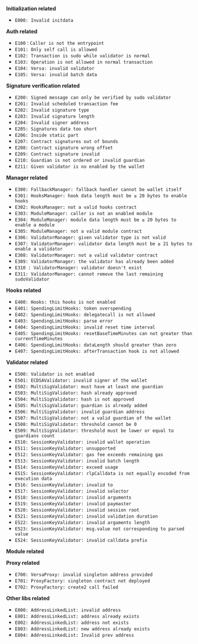 **Initialization related**

- `E000: Invalid initdata`

**Auth related**

- `E100：Caller is not the entrypoint`
- `E101: Only self call is allowed`
- `E102: Transaction is sudo while validator is normal`
- `E103: Operation is not allowed in normal transaction`
- `E104: Versa: invalid validator`
- `E105: Versa: invalid batch data`

**Signature verification related**

- `E200: Signed message can only be verified by sudo validator`
- `E201: Invalid scheduled transaction fee`
- `E202: Invalid signature type`
- `E203: Invalid signature length`
- `E204: Invalid signer address`
- `E205: Signatures data too short`
- `E206: Inside static part`
- `E207: Contract signatures out of bounds`
- `E208: Contract signature wrong offset`
- `E209: Contract signature invalid`
- `E210: Guardian is not ordered or invalid guardian`
- `E211: Given validator is no enabled by the wallet`

**Manager related**

- `E300: FallbackManager: fallback handler cannot be wallet itself`
- `E301: HooksManager: hook data length must be ≥ 20 bytes to enable hooks`
- `E302: HooksManager: not a valid hooks contract`
- `E303: ModuleManager: caller is not an enabled module`
- `E304: ModuleManager: module data length must be ≥ 20 bytes to enable a module`
- `E305: ModuleManager: not a valid module contract`
- `E306: ValidatorManager: given validator type is not valid`
- `E307: ValidatorManager: validator data length must be ≥ 21 bytes to enable a validator`
- `E308: ValidatorManager: not a valid validator contract`
- `E309: ValidatorManager: the validator has already been added`
- `E310 : ValidatorManager: validator doesn't exist`
- `E311: ValidatorManager: cannot remove the last remaining sudoValidator`

**Hooks related**

- `E400: Hooks: this hooks is not enabled`
- `E401: SpendingLimitHooks: token overspending`
- `E402: SpendingLimitHooks: delegatecall is not allowed`
- `E403: SpendingLimitHooks: parse error`
- `E404: SpendingLimitHooks: invalid reset time interval`
- `E405: SpendingLimitHooks: resetBaseTimeMinutes can not greater than currentTimeMinutes`
- `E406: SpendingLimitHooks: dataLength should greater than zero`
- `E407: SpendingLimitHooks: afterTransaction hook is not allowed`

**Validator related**

- `E500: Validator is not enabled`
- `E501: ECDSAValidator: invalid signer of the wallet`
- `E502: MultiSigValidator: must have at least one guardian`
- `E503: MultiSigValidator: hash already approved`
- `E504: MultiSigValidator: hash is not approved`
- `E505: MultiSigValidator: guardian is already added`
- `E506: MultiSigValidator: invalid guardian address`
- `E507: MultiSigValidator: not a valid guardian of the wallet`
- `E508: MultiSigValidator: threshold cannot be 0`
- `E509: MultiSigValidator: threshold must be lower or equal to guardians count`
- `E510: SessionKeyValidator: invalid wallet operation`
- `E511: SessionKeyValidator: unsupported`
- `E512: SessionKeyValidator: gas fee exceeds remaining gas`
- `E513: SessionKeyValidator: invalid batch length`
- `E514: SessionKeyValidator: exceed usage`
- `E515: SessionKeyValidator: rlpCalldata is not equally encoded from execution data`
- `E516: SessionKeyValidator: invalid to`
- `E517: SessionKeyValidator: invalid selector`
- `E518: SessionKeyValidator: invalid arguments`
- `E519: SessionKeyValidator: invalid paymaster`
- `E520: SessionKeyValidator: invalid session root`
- `E521: SessionKeyValidator: invalid validation duration`
- `E522: SessionKeyValidator: invalid arguments length`
- `E523: SessionKeyValidator: msg.value not corresponding to parsed value`
- `E524: SessionKeyValidator: invalid calldata prefix`

**Module related**

**Proxy related**

- `E700: VersaProxy: invalid singleton address provided`
- `E701: ProxyFactory: singleton contract not deployed`
- `E702: ProxyFactory: create2 call failed`

**Other libs related**

- `E800: AddressLinkedList: invalid address`
- `E801: AddressLinkedList: address already exists`
- `E802: AddressLinkedList: address not exists`
- `E803: AddressLinkedList: new address already exists`
- `E804: AddressLinkedList: Invalid prev address`